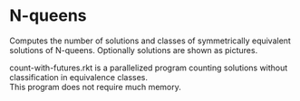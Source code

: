 # N-queens
Computes the number of solutions and classes of symmetrically equivalent solutions of N-queens.
Optionally solutions are shown as pictures.

count-with-futures.rkt is a parallelized program counting solutions without classification in equivalence classes.\
This program does not require much memory. 
